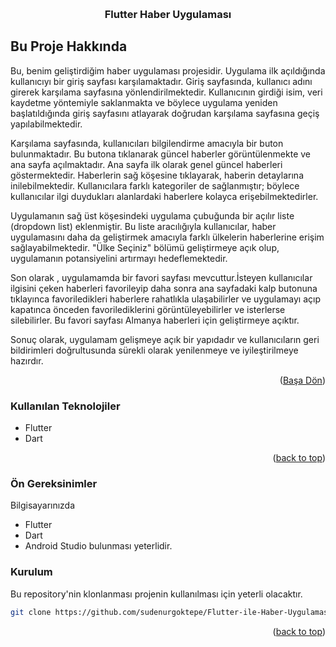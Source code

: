 
<a id="readme-top"></a>

<br />
  <h3 align="center">Flutter Haber Uygulaması</h3>
</div>

## Bu Proje Hakkında

Bu, benim geliştirdiğim haber uygulaması projesidir. Uygulama ilk açıldığında kullanıcıyı bir giriş sayfası karşılamaktadır.
Giriş sayfasında, kullanıcı adını girerek karşılama sayfasına yönlendirilmektedir. 
Kullanıcının girdiği isim, veri kaydetme yöntemiyle saklanmakta ve 
böylece uygulama yeniden başlatıldığında giriş sayfasını atlayarak doğrudan karşılama sayfasına geçiş yapılabilmektedir.


Karşılama sayfasında, kullanıcıları bilgilendirme amacıyla bir buton bulunmaktadır. 
Bu butona tıklanarak güncel haberler görüntülenmekte ve ana sayfa açılmaktadır.
Ana sayfa ilk olarak genel güncel haberleri göstermektedir. 
Haberlerin sağ köşesine tıklayarak, haberin detaylarına inilebilmektedir.
Kullanıcılara farklı kategoriler de sağlanmıştır;
böylece kullanıcılar ilgi duydukları alanlardaki haberlere kolayca erişebilmektedirler.

Uygulamanın sağ üst köşesindeki uygulama çubuğunda bir açılır liste (dropdown list) eklenmiştir.
Bu liste aracılığıyla kullanıcılar, haber uygulamasını daha da geliştirmek amacıyla farklı ülkelerin haberlerine erişim sağlayabilmektedir. 
"Ülke Seçiniz" bölümü geliştirmeye açık olup, uygulamanın potansiyelini artırmayı hedeflemektedir.

Son olarak , uygulamamda bir favori sayfası mevcuttur.İsteyen kullanıcılar ilgisini çeken haberleri
favorileyip daha sonra ana sayfadaki kalp butonuna tıklayınca favoriledikleri haberlere rahatlıkla
ulaşabilirler ve uygulamayı açıp kapatınca önceden favorilediklerini görüntüleyebilirler ve isterlerse 
silebilirler.
Bu favori sayfası Almanya haberleri için geliştirmeye açıktır.

Sonuç olarak, uygulamam gelişmeye açık bir yapıdadır ve kullanıcıların geri bildirimleri doğrultusunda
sürekli olarak yenilenmeye ve iyileştirilmeye hazırdır.

<p align="right">(<a href="#readme-top">Başa Dön</a>)</p>



### Kullanılan Teknolojiler

* Flutter
* Dart


<p align="right">(<a href="#readme-top">back to top</a>)</p>


### Ön Gereksinimler

Bilgisayarınızda
* Flutter
* Dart
* Android Studio
  bulunması yeterlidir.

### Kurulum

Bu repository'nin klonlanması projenin kullanılması için yeterli olacaktır.

   ```sh
   git clone https://github.com/sudenurgoktepe/Flutter-ile-Haber-Uygulamasi.git
   ```

<p align="right">(<a href="#readme-top">back to top</a>)</p>



